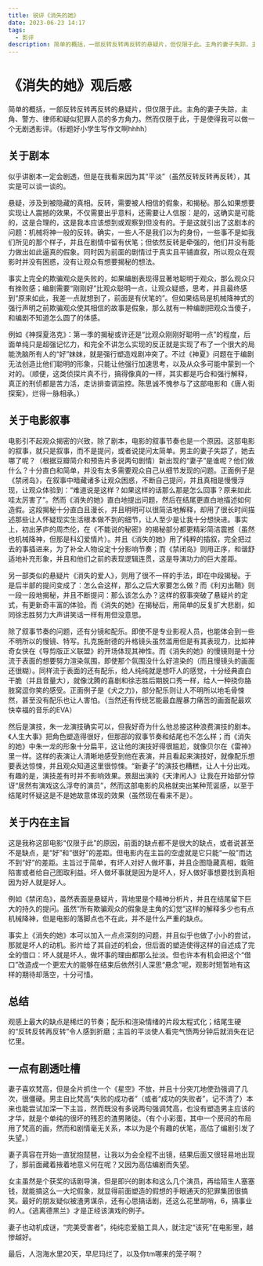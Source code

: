 ```yaml
---
title: 锐评《消失的她》
date: 2023-06-23 14:17
tags: 
  - 影评
description: 简单的概括，一部反转反转再反转的悬疑片，但仅限于此。主角的妻子失踪，主角、警方、律师和疑似犯罪人员的多方角力。然而仅限于此，于是使得我可以做一个无剧透影评。
---
```

# 《消失的她》观后感
简单的概括，一部反转反转再反转的悬疑片，但仅限于此。主角的妻子失踪，主角、警方、律师和疑似犯罪人员的多方角力。然而仅限于此，于是使得我可以做一个无剧透影评。（标题好小学生写作文啊hhhh）
## 关于剧本
似乎讲剧本一定会剧透，但是在我看来因为其“平淡”（虽然反转反转再反转），其实是可以谈一谈的。

悬疑，涉及到被隐藏的真相。反转，需要被人相信的假象，和揭秘。那么如果想要实现让人震撼的效果，不仅需要出乎意料，还需要让人信服：是的，这确实是可能的，这是合理的，这是我本应该想到或观察到但没有的。于是这就引出了这剧本的问题：机械将神一般的反转。确实，一些人不是我们以为的身份，一些事不是如我们所见的那个样子，并且在剧情中留有伏笔；但依然反转是牵强的，他们并没有能力做出如此逼真的假象。同时因为前面的剧情过于真实且平铺直叙，所以观众在观影时并没有困惑，没有让观众有想要揭秘的想法。

事实上完全的欺骗观众是失败的，如果编剧表现得显著地聪明于观众，那么观众只有挫败感；编剧需要“刚刚好”比观众聪明一点，让观众疑惑，思考，并且最终感到“原来如此，我差一点就想到了，前面是有伏笔的”。但如果结局是机械降神式的强行声明之前欺骗观众使其相信的故事是假象，那么就有一种编剧把观众当傻子，和编剧不知道怎么圆了的体感。

例如《神探夏洛克》：第一季的揭秘或许还是“比观众刚刚好聪明一点”的程度，后面单纯只是超强记忆力，和完全不讲怎么实现的反正就是实现了布了一个很大的局能洗脑所有人的“好”妹妹，就是强行塑造戏剧冲突了。不过《神夏》问题在于编剧无法创造比他们聪明的形象，只能让他强行加速思考，以及从众多可能中蒙到一个对的。（顺便，这类侦探片真不行，搞得像真的一样，其实都是巧合和强行解释，真正的刑侦都是苦力活，走访排查调监控。陈思诚不愧参与了这部电影和《唐人街探案》，烂得一脉相承。）

## 关于电影叙事
电影引不起观众揭密的兴致，除了剧本，电影的叙事节奏也是一个原因。这部电影的叙事，就只是叙事，而不是提问，或者说提问太简单。男主的妻子失踪了，她去哪了呢？（根据豆瓣简介和预告片多说两句剧情）新出现的“妻子”是谁呢？他们做什么？十分直白和简单，并没有太多需要观众自己从细节发现的问题。正面例子是《禁闭岛》，在叙事中暗藏诸多让观众困惑，不断自己提问，并且真相是慢慢浮现，让观众体验到：“难道说是这样？如果这样的话那么那是怎么回事？原来如此哇太厉害了”。然而《消失的她》直白地提出问题，然后在结尾更直白地描述如何造假。这段揭秘十分直白且漫长，并且明明可以很简洁地解释，却用了很长时间描述那些让人怀疑现实生活根本做不到的细节，让人至少是让我十分想快进。事实上，初出茅庐的周杰伦，在《不能说的秘密》的揭秘部分都更精彩简洁震撼（虽然也机械降神，但那是科幻爱情片）。并且《消失的她》用了纯粹的插叙，完全把过去的事插进来，为了补全人物设定十分影响节奏；而《禁闭岛》则用正序，和谐舒适地补充形象，并且和他们之前的表现逻辑连贯，这是导演功力的巨大差距。 

另一部类似的悬疑片《消失的爱人》，则用了很不一样的手法，即在中段揭秘。于是后半部的提问变成了：怎么会这样，那么之后大家要怎么做？而《利刃出鞘》则一段一段地揭秘，并且不断提问：那么该怎么办？这样的叙事突破了悬疑片的定式，有更新奇丰富的体验。而《消失的她》在揭秘后，用简单的反复扩大悲剧，如同徐志胜努力大声讲笑话一样有用但没意思。

除了叙事节奏的问题，还有分镜和配乐。即使不是专业影视人员，也能体会到一些不明所以的慢镜、特写。扎克施耐德的升格镜头虽然滥用但是有其表现力，比如神奇女侠在《导剪版正义联盟》的开场体现其神性。而《消失的她》的慢镜则是十分流于表面的想要努力渲染氛围，即使那个氛围没什么好渲染的（而且慢镜头的画面还很糊）。同样流于表面的还有配乐，给人纯纯就是想吓人的感觉，十分经典直白干脆（并且音量大），就像沈腾的喜剧和徐志胜后期脱口秀一样，给人一种挠你胳肢窝逗你笑的感受。正面例子是《犬之力》，部分配乐则让人不明所以地毛骨悚然，甚至没有配乐也让人害怕。（当然还有传统艺能最血腥暴力痛苦的画面配最欢快幸福的音乐的EVA）

然后是演技，朱一龙演技确实可以，但我好奇为什么他总接这种浪费演技的剧本。《人生大事》把角色塑造得很好，但那部的叙事节奏和结尾也不怎么样；而《消失的她》中朱一龙的形象十分扁平，这让他的演技好得很尴尬，就像贝尔在《雷神》里一样。这样的表演让人清晰地感受到他在表演，并且看起来演技好，就像配乐想要表达惊悚，并且观众知道这里很惊悚。“新妻子”的演技也糟糕，让人十分出戏。有趣的是，演技差有时并不影响效果。景甜出演的《天津闲人》让我在开始部分惊讶“居然有演戏这么浮夸的演员”，然而这部电影的风格就突出某种荒诞感，以至于结尾时怀疑这是不是她故意体现的效果（虽然现在看来不是）。
## 关于内在主旨
这是我称这部电影“仅限于此”的原因，前面的缺点都不是很大的缺点，或者说甚至不是缺点，是“好”和“很好”的差距。但电影内在主旨的空虚就是它只能“一般”而达不到“好”的差距。主旨过于简单，有坏人对好人做坏事，并且企图隐藏真相，栽赃陷害或者给自己图取利益。坏人做坏事就是因为是坏人，好人做好事想要找到真相因为好人就是好人。

例如《禁闭岛》，虽然表面是悬疑片，背地里是个精神分析片，并且在结尾留下巨大的持久的提问。虽然“所有欺骗观众的假象是主角的幻觉”这样的解释多少也有点机械降神，但是电影的落脚点也不在此，并不是什么严重的缺点。

事实上《消失的她》本可以加入一点点深刻的问题，并且似乎也做了小小的尝试，那就是坏人的动机。影片给了其自述的机会，但后面的塑造使得这样的自述成了完全的借口：坏人就是坏人，做坏事的理由都那么扯淡。但也许本有机会把这个“借口”改造成一个更宏大的能够在结束后依然引人深思“悬念”呢，观影时短暂地有这样的期待却落空，十分可惜。

## 总结
观感上最大的缺点是稀烂的节奏；配乐和渲染情绪的片段太程式化；结尾生硬的“反转反转再反转”令人感到折磨；主旨的平淡使人看完气愤两分钟后就消失在记忆里。
## 一点有剧透吐槽
妻子喜欢梵高，但是全片抓住一个《星空》不放，并且十分突兀地使劲强调了几次，很僵硬。男主自比梵高“失败的成功者”（或者“成功的失败者”，记不清了）本来也能尝试加深一下主旨，然而既没有多说两句强调梵高，也没有塑造男主应该的才华，就是个单纯的很坏的残忍的渣男赌徒。（有个小彩蛋，其中一个房间的布局用了梵高的画，然而和剧情毫无关系，本以为是个有趣的伏笔，高估了编剧引发了失望。）

妻子真容在开始一直犹抱琵琶，让我以为会全程不出镜，结果后面又很轻易地出现了，那前面藏着掖着地意义何在呢？又因为高估编剧而失望。

女主虽然是个获奖的话剧导演，但是即兴的剧本和这么几个演员，再给陌生人塞塞钱，就能搞这么一大坨假象，就显得前面塑造的假想的手眼通天的犯罪集团很搞笑。最好的朋友疑似被渣男谋杀，还有心思搞话剧，还这么花里胡哨，6，搞事业的人。《逃离德黑兰》才是正经该演戏的例子。

妻子也动机成谜，“完美受害者”，纯纯恋爱脑工具人，就注定“该死”在电影里，越惨越好。

最后，人泡海水里20天，早尼玛烂了，以及你tm哪来的笼子啊？
